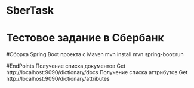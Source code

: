 # SberTask
# Тестовое задание в Сбербанк

#Сборка Spring Boot проекта с Maven
mvn install
mvn spring-boot:run

#EndPoints
Получение списка документов Get http://localhost:9090/dictionary/docs
Получение списка аттрибутов Get http://localhost:9090/dictionary/attributes
